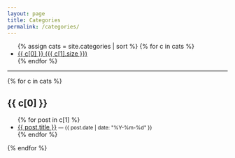 ```yaml
---
layout: page
title: Categories
permalink: /categories/
---
```


<ul>
  {% assign cats = site.categories | sort %}
  {% for c in cats %}
    <li><a href="#{{ c[0] | slugify }}">{{ c[0] }} ({{ c[1].size }})</a></li>
  {% endfor %}
</ul>

<hr/>

{% for c in cats %}
  <h2 id="{{ c[0] | slugify }}">{{ c[0] }}</h2>
  <ul>
    {% for post in c[1] %}
      <li>
        <a href="{{ post.url | relative_url }}">{{ post.title }}</a>
        <small>— {{ post.date | date: "%Y-%m-%d" }}</small>
      </li>
    {% endfor %}
  </ul>
{% endfor %}

